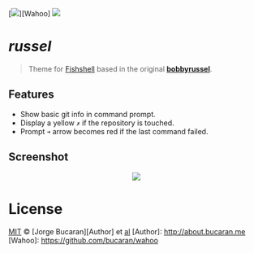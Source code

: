 [![](https://img.shields.io/badge/Themes-Wahoo-00b0ff.svg?style=flat-square)][Wahoo]
![](https://img.shields.io/badge/License-MIT-33CC33.svg?style=flat-square)

# _russel_

> Theme for [Fishshell](fishshell.com) based in the original [__bobbyrussel__](https://github.com/robbyrussell/oh-my-zsh/wiki/themes#robbyrussell).

## Features

+ Show basic git info in command prompt.
+ Display a yellow `✗` if the repository is touched.
+ Prompt `➜` arrow becomes red if the last command failed.

## Screenshot

<p align="center">
<img src="https://cloud.githubusercontent.com/assets/8317250/8118075/014a0036-10c8-11e5-90bb-db2226633489.png">
</p>

# License

[MIT](http://opensource.org/licenses/MIT) © [Jorge Bucaran][Author] et [al](https://github.com/bucaran/batman/graphs/contributors)
[Author]: http://about.bucaran.me
[Wahoo]: https://github.com/bucaran/wahoo
